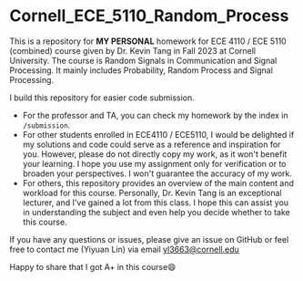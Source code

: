 # Cornell_ECE_5110_Random_Process
This is a repository for **MY PERSONAL** homework for ECE 4110 / ECE 5110 (combined) course given by Dr. Kevin Tang in Fall 2023 at Cornell University. The course is Random Signals in Communication and Signal Processing. It mainly includes Probability, Random Process and Signal Processing. 

I build this repository for easier code submission.
- For the professor and TA, you can check my homework by the index in `/submission`.
- For other students enrolled in ECE4110 / ECE5110, I would be delighted if my solutions and code could serve as a reference and inspiration for you. However, please do not directly copy my work, as it won't benefit your learning. I hope you use my assignment only for verification or to broaden your perspectives. I won't guarantee the accuracy of my work.
- For others, this repository provides an overview of the main content and workload for this course. Personally, Dr. Kevin Tang is an exceptional lecturer, and I've gained a lot from this class. I hope this can assist you in understanding the subject and even help you decide whether to take this course.

If you have any questions or issues, please give an issue on GitHub or feel free to contact me (Yiyuan Lin) via email [yl3663@cornell.edu](yl3663@cornell.edu)

Happy to share that I got A+ in this course😄
